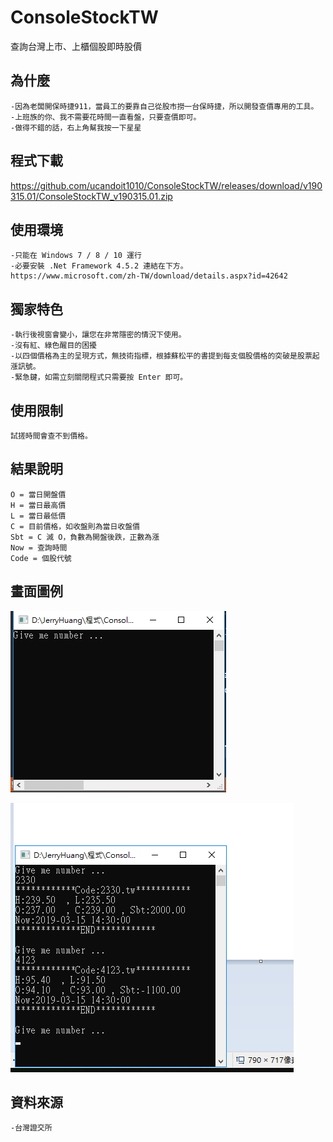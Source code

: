 # ConsoleStockTW
查詢台灣上市、上櫃個股即時股價

## 為什麼
```
-因為老闆開保時捷911，當員工的要靠自己從股市撈一台保時捷，所以開發查價專用的工具。
-上班族的你、我不需要花時間一直看盤，只要查價即可。
-做得不錯的話，右上角幫我按一下星星
```
## 程式下載

https://github.com/ucandoit1010/ConsoleStockTW/releases/download/v190315.01/ConsoleStockTW_v190315.01.zip

## 使用環境
```
-只能在 Windows 7 / 8 / 10 運行
-必要安裝 .Net Framework 4.5.2 連結在下方。
https://www.microsoft.com/zh-TW/download/details.aspx?id=42642
```

## 獨家特色
```
-執行後視窗會變小，讓您在非常隱密的情況下使用。
-沒有紅、綠色醒目的困擾
-以四個價格為主的呈現方式，無技術指標，根據蘇松平的書提到每支個股價格的突破是股票起漲訊號。
-緊急鍵，如需立刻關閉程式只需要按 Enter 即可。
```

## 使用限制
```
試搓時間會查不到價格。
```

## 結果說明
```
O = 當日開盤價
H = 當日最高價
L = 當日最低價
C = 目前價格，如收盤則為當日收盤價
Sbt = C 減 O，負數為開盤後跌，正數為漲
Now = 查詢時間
Code = 個股代號
```

## 畫面圖例
![執行後](https://github.com/ucandoit1010/ConsoleStockTW/blob/master/1start.png)

![執行後](https://github.com/ucandoit1010/ConsoleStockTW/blob/master/2query.png)

## 資料來源
```
-台灣證交所
```
